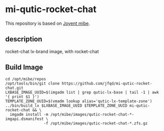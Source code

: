 # mi-qutic-rocket-chat

This repository is based on [Joyent mibe](https://github.com/jfqd/mibe).

## description

rocket-chat lx-brand image, with rocket-chat

## Build Image

```
cd /opt/mibe/repos
/opt/tools/bin/git clone https://github.com/jfqd/mi-qutic-rocket-chat.git
LXBASE_IMAGE_UUID=$(imgadm list | grep qutic-lx-base | tail -1 | awk '{ print $1 }')
TEMPLATE_ZONE_UUID=$(vmadm lookup alias='qutic-lx-template-zone')
../bin/build_lx $LXBASE_IMAGE_UUID $TEMPLATE_ZONE_UUID mi-qutic-rocket-chat && \
  imgadm install -m /opt/mibe/images/qutic-rocket-chat-*-imgapi.dsmanifest \ 
                 -f /opt/mibe/images/qutic-rocket-chat-*.zfs.gz
```